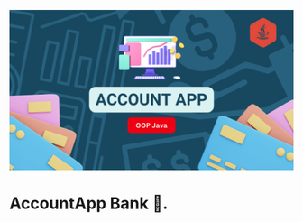 ![](https://raw.githubusercontent.com/gabrielfernando01/spark/master/pseudocodigo_examples/image/cover_account.png)

# AccountApp Bank 🏦.

